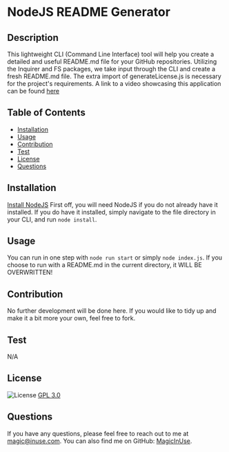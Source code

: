 
# NodeJS README Generator
## Description
This lightweight CLI (Command Line Interface) tool will help you create a detailed and useful README.md file for your GitHub repositories. Utilizing the Inquirer and FS packages, we take input through the CLI and create a fresh README.md file. The extra import of generateLicense.js is necessary for the project's requirements. A link to a video showcasing this application can be found [here](https://youtu.be/gALUvhSLToE)
## Table of Contents
- [Installation](#installation)
- [Usage](#usage)
- [Contribution](#contribution)
- [Test](#test)
- [License](#license)
- [Questions](#questions)
## Installation
[Install NodeJS](https://nodejs.org/en/learn/getting-started/how-to-install-nodejs) First off, you will need NodeJS if you do not already have it installed. If you do have it installed, simply navigate to the file directory in your CLI, and run `node install`.
## Usage
You can run in one step with `node run start` or simply `node index.js`. If you choose to run with a README.md in the current directory, it WILL BE OVERWRITTEN!
## Contribution
No further development will be done here. If you would like to tidy up and make it a bit more your own, feel free to fork.
## Test
N/A
## License
![License](https://img.shields.io/badge/License-GPLv3-blue.svg) [GPL 3.0](https://opensource.org/licenses/GPL-3.0)

## Questions
If you have any questions, please feel free to reach out to me at [magic@inuse.com](mailto:magic@inuse.com). You can also find me on GitHub: [MagicInUse](https://github.com/MagicInUse).
